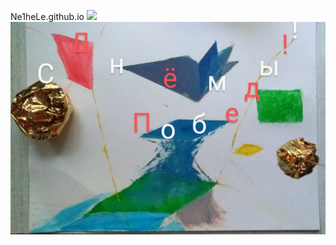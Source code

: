 Ne1heLe.github.io
![](https://github.com/{Ne1heLe}/{Ne1heLe.github.io}/raw/{master}/{https://github.com/Ne1heLe/Ne1heLe.github.io/master/IMG_20200509_121713~3.jpeg)
<img src="https://github.com/Ne1heLe/Ne1heLe.github.io/raw/master/IMG_20200509_121713~3.jpeg" />
